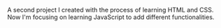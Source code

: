  A second project I created with the process of learning HTML and CSS. Now I'm focusing on learning JavaScript to add different functionalities.
